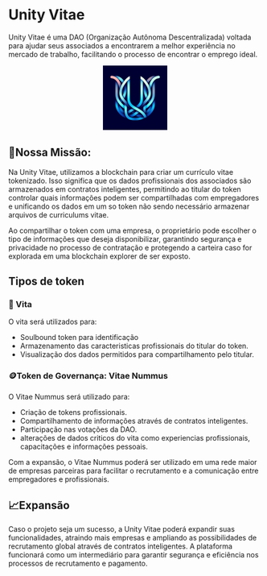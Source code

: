 

# Unity Vitae 

Unity Vitae é uma DAO (Organização Autônoma Descentralizada) voltada para ajudar seus associados a encontrarem a melhor experiência no mercado de trabalho, facilitando o processo de encontrar o emprego ideal.

<p align="center">
  <img src="./logo.jpg" alt="Logo" width="128" height="128">
</p>


## 🏦**Nossa Missão**: 

Na Unity Vitae, utilizamos a blockchain para criar um currículo vitae tokenizado. Isso significa que os dados profissionais dos associados são armazenados em contratos inteligentes, permitindo ao titular do token controlar quais informações podem ser compartilhadas com empregadores e unificando os dados em um so token não sendo necessário armazenar arquivos de curriculums vitae.

Ao compartilhar o token com uma empresa, o proprietário pode escolher o tipo de informações que deseja disponibilizar, garantindo segurança e privacidade no processo de contratação e protegendo a carteira caso for explorada em uma blockchain explorer de ser exposto.

## Tipos de token

### 📄 Vita

O vita será utilizados para:
- Soulbound token para identificação
- Armazenamento das caracteristicas profissionais do titular do token.
- Visualização dos dados permitidos para compartilhamento pelo titular.

### 🪙Token de Governança: Vitae Nummus

O Vitae Nummus será utilizado para:
- Criação de tokens profissionais.
- Compartilhamento de informações através de contratos inteligentes.
- Participação nas votações da DAO.
- alterações de dados criticos do vita como experiencias profissionais, capacitações e informações pessoais.

Com a expansão, o Vitae Nummus poderá ser utilizado em uma rede maior de empresas parceiras para facilitar o recrutamento e a comunicação entre empregadores e profissionais.


## 📈Expansão

Caso o projeto seja um sucesso, a Unity Vitae poderá expandir suas funcionalidades, atraindo mais empresas e ampliando as possibilidades de recrutamento global através de contratos inteligentes. A plataforma funcionará como um intermediário para garantir segurança e eficiência nos processos de recrutamento e pagamento.

